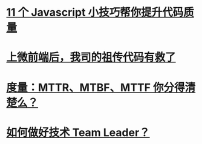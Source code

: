 # [11 个 Javascript 小技巧帮你提升代码质量](https://mp.weixin.qq.com/s/fpxZQQNjgPGDVI4i-eCXjQ)

# [上微前端后，我司的祖传代码有救了](https://mp.weixin.qq.com/s/sOwiypCeCtIfZ3cwH4TEIw)

# [度量：MTTR、MTBF、MTTF 你分得清楚么？](https://mp.weixin.qq.com/s/oFkKgytXA0V7X98T1phNDA)

# [如何做好技术 Team Leader？](https://mp.weixin.qq.com/s/U-hqectN-fes7Td6Osut7Q)
